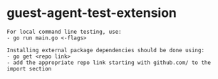 # guest-agent-test-extension

    For local command line testing, use:
    - go run main.go <-flags>

    Installing external package dependencies should be done using:
    - go get <repo link>
    - add the appropriate repo link starting with github.com/ to the import section